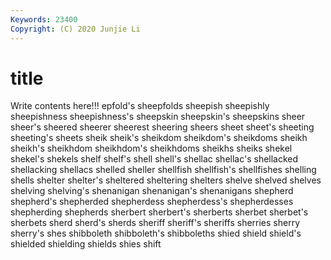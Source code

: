 ```yaml
---
Keywords: 23400
Copyright: (C) 2020 Junjie Li
---
```


# title

Write contents here!!!
epfold's 
sheepfolds 
sheepish 
sheepishly
sheepishness 
sheepishness's 
sheepskin 
sheepskin's 
sheepskins 
sheer 
sheer's 
sheered 
sheerer 
sheerest
sheering 
sheers 
sheet 
sheet's 
sheeting 
sheeting's 
sheets 
sheik 
sheik's 
sheikdom
sheikdom's 
sheikdoms 
sheikh 
sheikh's 
sheikhdom 
sheikhdom's 
sheikhdoms 
sheikhs 
sheiks 
shekel
shekel's 
shekels 
shelf 
shelf's 
shell 
shell's 
shellac 
shellac's 
shellacked 
shellacking
shellacs 
shelled 
sheller 
shellfish 
shellfish's 
shellfishes 
shelling 
shells 
shelter 
shelter's
sheltered 
sheltering 
shelters 
shelve 
shelved 
shelves 
shelving 
shelving's 
shenanigan 
shenanigan's
shenanigans 
shepherd 
shepherd's 
shepherded 
shepherdess 
shepherdess's 
shepherdesses 
shepherding 
shepherds 
sherbert
sherbert's 
sherberts 
sherbet 
sherbet's 
sherbets 
sherd 
sherd's 
sherds 
sheriff 
sheriff's
sheriffs 
sherries 
sherry 
sherry's 
shes 
shibboleth 
shibboleth's 
shibboleths 
shied 
shield
shield's 
shielded 
shielding 
shields 
shies 
shift 
